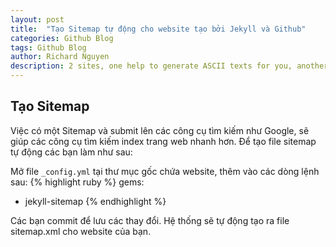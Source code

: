 ```yaml
---
layout: post
title:  "Tạo Sitemap tự động cho website tạo bởi Jekyll và Github"
categories: Github Blog
tags: Github Blog
author: Richard Nguyen
description: 2 sites, one help to generate ASCII texts for you, another have lots of ASCII pics.
---
```

## Tạo Sitemap
Việc có một Sitemap và submit lên các công cụ tìm kiếm như Google, sẽ giúp các công cụ tìm kiếm index trang web nhanh hơn. Để tạo file sitemap tự động các bạn làm như sau:

Mở file `_config.yml` tại thư mục gốc chứa website, thêm vào các dòng lệnh sau:
{% highlight ruby %}
gems: 
  - jekyll-sitemap
{% endhighlight %}

Các bạn commit để lưu các thay đổi. Hệ thống sẽ tự động tạo ra file sitemap.xml cho website của bạn.